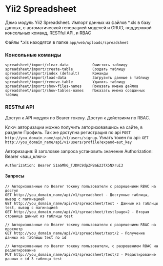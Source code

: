 # Yii2 Spreadsheet

Демо модуль Yii2 Spreadsheet. Импорт данных из файлов *.xls в базу данных, с автоматической генерацией моделей и GRUD, поддержкой консольных команд, RESTful API, и RBAC

Файлы *.xls находятся в папке `app/web/uploads/spreadsheet`

### Консольные команды
```                  
spreadsheet/import/clear-data           Очистить таблицу
spreadsheet/import/create-table         Создать таблицу
spreadsheet/import/index (default)      Команды
spreadsheet/import/load-data            Загрузить данные в таблицу
spreadsheet/import/remove-table         Удалить таблицу
spreadsheet/import/show-files-names     Показать имена файлов
spreadsheet/import/show-tables-names    Показать имена созданных таблиц

```

### RESTful API
Доступ к API модуля по Bearer токену. Доступ к действиям по RBAC.
 
Ключ авторизации можно получить авторизовавшись на сайте, в разделе Профиль. Так же доступна регистрация по api `POST http://you_domain_name/api/v1/users/signup`.
Узнать токен по api: `GET http://you_domain_name/api/v1/users/profile?expand=aut_key`

Авторизация: В заголовке запроса установить значение Authorization: Bearer <ваш_ключ>
```
Authorization: Bearer 51aGMh6_TJDKC9dpZPBaE23TX5NXruI3
```

#### Запросы
```
// Авторизованные по Bearer токену пользователи с разрешением RBAC на доступ
GET http://you_domain_name/api/v1/spreadsheet - Доступные таблицы, вывод с пагинацией
GET http://you_domain_name/api/v1/spreadsheet/test - Данные из таблицы test, вывод с пагинацией
GET http://you_domain_name/api/v1/spreadsheet/test?page=2 - Вторая страница данных из таблицы test

// Авторизованные по Bearer токену пользователи с разрешением RBAC на просмотр
GET http://you_domain_name/api/v1/spreadsheet/test/2 - Получение данных из таблицы test по id

// Авторизованные по Bearer токену пользователи, с разрешением RBAC на редактирование
PUT http://you_domain_name/api/v1/spreadsheet/test/3 - Редактирование данных с id 3 таблицы test
```
